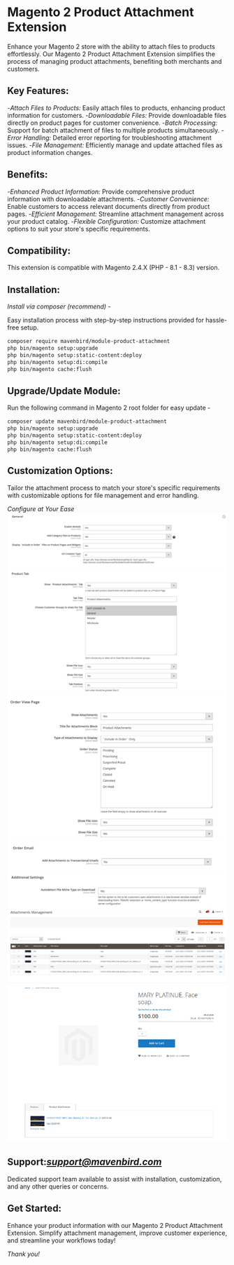 # Magento 2 Product Attachment Extension

Enhance your Magento 2 store with the ability to attach files to products effortlessly. Our Magento 2 Product Attachment Extension simplifies the process of managing product attachments, benefiting both merchants and customers.

## Key Features:

-*Attach Files to Products:*
Easily attach files to products, enhancing product information for customers.
-*Downloadable Files:*
Provide downloadable files directly on product pages for customer convenience.
-*Batch Processing:*
Support for batch attachment of files to multiple products simultaneously.
-*Error Handling:*
Detailed error reporting for troubleshooting attachment issues.
-*File Management:*
Efficiently manage and update attached files as product information changes.

## Benefits:

-*Enhanced Product Information:*
Provide comprehensive product information with downloadable attachments.
-*Customer Convenience:*
Enable customers to access relevant documents directly from product pages.
-*Efficient Management:*
Streamline attachment management across your product catalog.
-*Flexible Configuration:*
Customize attachment options to suit your store's specific requirements.

## Compatibility:

This extension is compatible with Magento 2.4.X (PHP - 8.1 - 8.3) version.

## Installation:
*Install via composer (recommend)* - 

Easy installation process with step-by-step instructions provided for hassle-free setup.
~~~~~~~~~~~~~~~~~~~~~
composer require mavenbird/module-product-attachment
php bin/magento setup:upgrade
php bin/magento setup:static-content:deploy
php bin/magento setup:di:compile
php bin/magento cache:flush
~~~~~~~~~~~~~~~~~~~~~

## Upgrade/Update Module:
Run the following command in Magento 2 root folder for easy update -
~~~~~~~~~~~~~~~~~~~~~
composer update mavenbird/module-product-attachment
php bin/magento setup:upgrade
php bin/magento setup:static-content:deploy
php bin/magento setup:di:compile
php bin/magento cache:flush
~~~~~~~~~~~~~~~~~~~~~

## Customization Options:

Tailor the attachment process to match your store's specific requirements with customizable options for file management and error handling.

*Configure at Your Ease*
![img1](./doc/images/1.png)
![img2](./doc/images/2.png)
![img3](./doc/images/3.png)
![img4](./doc/images/4.png)
![img5](./doc/images/5.png)
![img6](./doc/images/6.png)
![img7](./doc/images/7.png)

## Support:*[support@mavenbird.com](mailto:support@mavenbird.com)* 
Dedicated support team available to assist with installation, customization, and any other queries or concerns.

## Get Started:
Enhance your product information with our Magento 2 Product Attachment Extension. Simplify attachment management, improve customer experience, and streamline your workflows today!

*Thank you!*